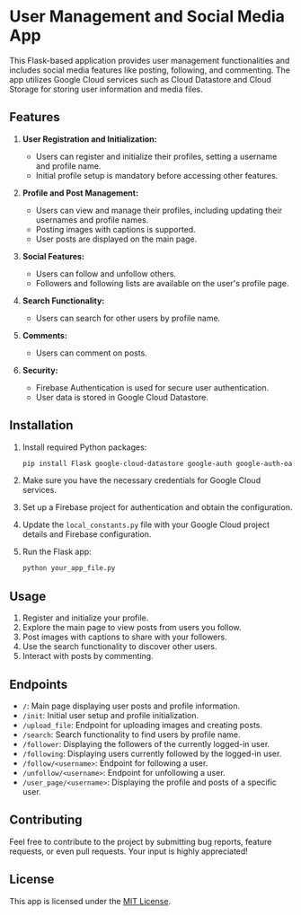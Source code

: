 # User Management and Social Media App

This Flask-based application provides user management functionalities and includes social media features like posting, following, and commenting. The app utilizes Google Cloud services such as Cloud Datastore and Cloud Storage for storing user information and media files.

## Features

1. **User Registration and Initialization:**
   - Users can register and initialize their profiles, setting a username and profile name.
   - Initial profile setup is mandatory before accessing other features.

2. **Profile and Post Management:**
   - Users can view and manage their profiles, including updating their usernames and profile names.
   - Posting images with captions is supported.
   - User posts are displayed on the main page.

3. **Social Features:**
   - Users can follow and unfollow others.
   - Followers and following lists are available on the user's profile page.

4. **Search Functionality:**
   - Users can search for other users by profile name.

5. **Comments:**
   - Users can comment on posts.

6. **Security:**
   - Firebase Authentication is used for secure user authentication.
   - User data is stored in Google Cloud Datastore.

## Installation

1. Install required Python packages:
   ```bash
   pip install Flask google-cloud-datastore google-auth google-auth-oauthlib google-auth-httplib2 google-auth-id-token google-auth-httplib2 google-cloud-storage
   ```

2. Make sure you have the necessary credentials for Google Cloud services.

3. Set up a Firebase project for authentication and obtain the configuration.

4. Update the `local_constants.py` file with your Google Cloud project details and Firebase configuration.

5. Run the Flask app:
   ```bash
   python your_app_file.py
   ```

## Usage

1. Register and initialize your profile.
2. Explore the main page to view posts from users you follow.
3. Post images with captions to share with your followers.
4. Use the search functionality to discover other users.
5. Interact with posts by commenting.

## Endpoints

- `/`: Main page displaying user posts and profile information.
- `/init`: Initial user setup and profile initialization.
- `/upload_file`: Endpoint for uploading images and creating posts.
- `/search`: Search functionality to find users by profile name.
- `/follower`: Displaying the followers of the currently logged-in user.
- `/following`: Displaying users currently followed by the logged-in user.
- `/follow/<username>`: Endpoint for following a user.
- `/unfollow/<username>`: Endpoint for unfollowing a user.
- `/user_page/<username>`: Displaying the profile and posts of a specific user.

## Contributing

Feel free to contribute to the project by submitting bug reports, feature requests, or even pull requests. Your input is highly appreciated!

## License

This app is licensed under the [MIT License](LICENSE).
